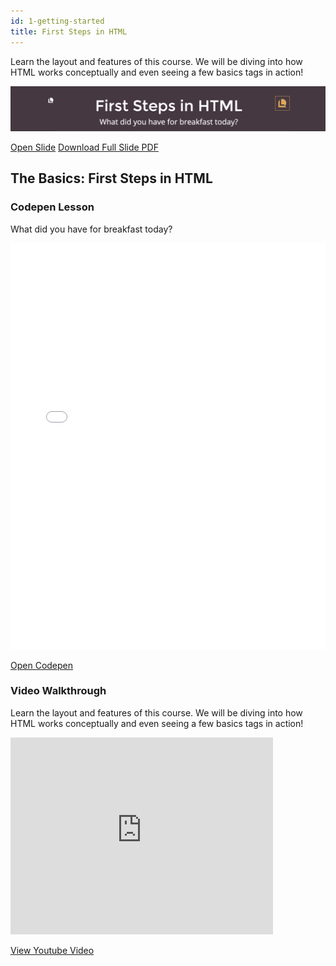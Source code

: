 ```yaml
---
id: 1-getting-started
title: First Steps in HTML
---
```


<section class="inner-section">

Learn the layout and features of this course. We will be diving into how HTML works conceptually and even seeing a few basics tags in action!

<img src="https://raw.githubusercontent.com/lennyroyroy/basics-image/master/Basics%20Screenshots/Screen%20Shot%202019-09-02%20at%206.35.34%20PM.png"/>

<a href="https://slides.com/lennyroyroy/deck#/3" target="_blank" class="button live-button">Open Slide</a> <a href="https://www.docdroid.net/QudGjTa/the-basics-intro-to-web-development-lesson-1-intro-to-html.pdf" target="_blank" class="button live-button pdf-button">Download Full Slide PDF</a>

</section>

<section class="inner-section">

## The Basics: First Steps in HTML

</section>

<section class="inner-section">

### Codepen Lesson 

What did you have for breakfast today?

<iframe height="650" style="width: 100%;" scrolling="no" title="The Basics #1" src="//codepen.io/lennyroycodes/embed/preview/PvVzJz/?height=300&theme-id=37020&default-tab=html,result&editable=true" frameborder="no" allowtransparency="true" allowfullscreen="true">
  See the Pen <a href='https://codepen.io/lennyroycodes/pen/PvVzJz/'>The Basics #1</a> by lennyroy
  (<a href='https://codepen.io/lennyroycodes'>@lennyroycodes</a>) on <a href='https://codepen.io'>CodePen</a>.
</iframe>

<a href="https://codepen.io/lennyroycodes/pen/PvVzJz" target="_blank" class="button live-button">Open Codepen</a>

</section>

<section class="inner-section">

### Video Walkthrough

Learn the layout and features of this course. We will be diving into how HTML works conceptually and even seeing a few basics tags in action!

<div class="video-responsive">
    <iframe width="420" height="315" src="https://www.youtube.com/embed/9jwfMeNF68k?autoplay=0&rel=0" frameborder="0" allowfullscreen></iframe>
</div>


<a href="https://youtu.be/9jwfMeNF68k" target="_blank" class="button live-button">View Youtube Video</a>

</section>




